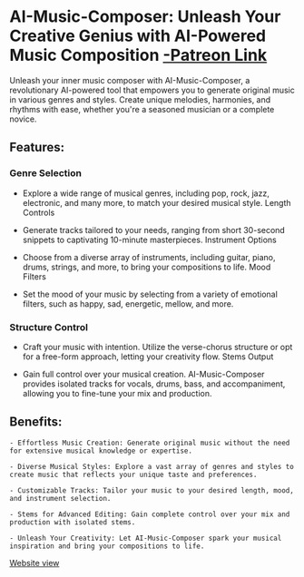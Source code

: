 # AI-Music-Composer: Unleash Your Creative Genius with AI-Powered Music Composition [-Patreon Link](https://www.patreon.com/posts/92926024)

Unleash your inner music composer with AI-Music-Composer, a revolutionary AI-powered tool that empowers you to generate original music in various genres and styles. Create unique melodies, harmonies, and rhythms with ease, whether you're a seasoned musician or a complete novice.

## Features:

### Genre Selection

- Explore a wide range of musical genres, including pop, rock, jazz, electronic, and many more, to match your desired musical style.
Length Controls

- Generate tracks tailored to your needs, ranging from short 30-second snippets to captivating 10-minute masterpieces.
Instrument Options

- Choose from a diverse array of instruments, including guitar, piano, drums, strings, and more, to bring your compositions to life.
Mood Filters

- Set the mood of your music by selecting from a variety of emotional filters, such as happy, sad, energetic, mellow, and more.

### Structure Control

- Craft your music with intention. Utilize the verse-chorus structure or opt for a free-form approach, letting your creativity flow.
Stems Output

- Gain full control over your musical creation. AI-Music-Composer provides isolated tracks for vocals, drums, bass, and accompaniment, allowing you to fine-tune your mix and production.

## Benefits:

    - Effortless Music Creation: Generate original music without the need for extensive musical knowledge or expertise.

    - Diverse Musical Styles: Explore a vast array of genres and styles to create music that reflects your unique taste and preferences.

    - Customizable Tracks: Tailor your music to your desired length, mood, and instrument selection.

    - Stems for Advanced Editing: Gain complete control over your mix and production with isolated stems.

    - Unleash Your Creativity: Let AI-Music-Composer spark your musical inspiration and bring your compositions to life.

[Website view](https://pdragonlabs.github.io/simple-website-template/landingpage.html)
 
